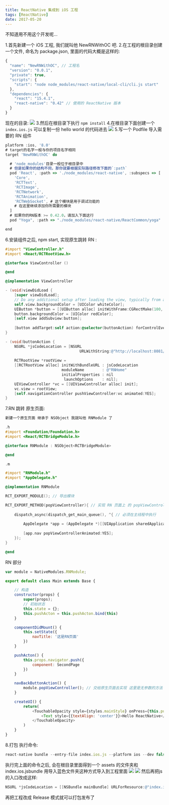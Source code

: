 ```yaml
---
title: ReactNative 集成到 iOS 工程
tags: [ReactNative]
date: 2017-05-20
---
```


不知道用不用这个开发呢...<!--more-->

1.首先新建一个 iOS 工程, 我们就叫他 NewRNWithOC 吧.
2.在工程的根目录创建一个文件, 命名为 package.json, 里面的代码大概是这样的:
```js
{
  "name": "NewRNWithOC", // 工程名
  "version": "0.0.1",
  "private": true,
  "scripts": {
    "start": "node node_modules/react-native/local-cli/cli.js start"
  },
  "dependencies": {
    "react": "15.4.1",
    "react-native": "0.42" // 使用的 ReactNative 版本
  }
}
```
现在的目录:
![](/img/IMG-RN-RELEASE/packagedir.png)
3.然后在根目录下执行 `npm install`
4.在根目录下面创建一个 `index.ios.js` 可以复制一份 hello world 的代码进去
![](/img/IMG-RN-RELEASE/indexdir.png)
5.写一个 Podfile 导入需要的 RN 组件
```js
platform :ios, '8.0'
# target的名字一般与你的项目名字相同
target 'NewRNWithOC' do

  # 'node_modules'目录一般位于根目录中
  # 但是如果你的结构不同，那你就要根据实际路径修改下面的`:path`
  pod 'React', :path => './node_modules/react-native', :subspecs => [
    'Core',
    'RCTText',
    'RCTImage',
    'RCTNetwork',
    'RCTAnimation',
    'RCTWebSocket', # 这个模块是用于调试功能的
    # 在这里继续添加你所需要的模块
  ]
  # 如果你的RN版本 >= 0.42.0，请加入下面这行
  pod "Yoga", :path => "./node_modules/react-native/ReactCommon/yoga"

end

```
6.安装组件之后, npm start, 实现原生跳转 RN :
```mm
#import "ViewController.h"
#import <React/RCTRootView.h>

@interface ViewController ()

@end

@implementation ViewController

- (void)viewDidLoad {
    [super viewDidLoad];
    // Do any additional setup after loading the view, typically from a nib.
    self.view.backgroundColor = [UIColor whiteColor];
    UIButton *button = [[UIButton alloc] initWithFrame:CGRectMake(100, 100, 100, 100)];
    button.backgroundColor = [UIColor redColor];
    [self.view addSubview:button];
    
    [button addTarget:self action:@selector(buttonAction) forControlEvents:UIControlEventTouchUpInside];
}

- (void)buttonAction {
    NSURL *jsCodeLocation = [NSURL
                                 URLWithString:@"http://localhost:8081/index.ios.bundle?platform=ios"];
    
    RCTRootView *rootView =
    [[RCTRootView alloc] initWithBundleURL : jsCodeLocation
                         moduleName        : @"RNHome"
                         initialProperties : nil
                          launchOptions    : nil];
    UIViewController *vc = [[UIViewController alloc] init];
    vc.view = rootView;
    [self.navigationController pushViewController:vc animated:YES];
}
```
7.RN 跳转 原生页面:
```mm
新建一个原生页面 继承于 NSObject 我就叫他 RNModule 了

.h
#import <Foundation/Foundation.h>
#import <React/RCTBridgeModule.h>

@interface RNModule : NSObject<RCTBridgeModule>

@end

.m

#import "RNModule.h"
#import "AppDelegate.h"

@implementation RNModule

RCT_EXPORT_MODULE(); // 导出模块

RCT_EXPORT_METHOD(popViewController){ // 实现 RN 页面上 的 popViewController 方法 由原生来执行 达到返回原生页面的目的
    
    dispatch_async(dispatch_get_main_queue(), ^{ // 必须在主线程中执行
        
        AppDelegate *app = (AppDelegate *)[[UIApplication sharedApplication] delegate];
        
        [app.nav popViewControllerAnimated:YES];
    });
}

@end

```
RN 部分
```js
var module = NativeModules.RNModule;

export default class Main extends Base {

    // 构造
    constructor(props) {
        super(props);
        // 初始状态
        this.state = {};
        this.pushActon = this.pushActon.bind(this)
    }

    componentDidMount() {
        this.setState({
            navTitle: '这是RN页面'
        })
    }

    pushActon() {
        this.props.navigator.push({
            component: SecondPage
        })
    }

    navBackButtonAction() {
        module.popViewController(); // 交给原生页面去实现 这里是无参数的方法 可根据需求自己加参数上去
    }

    createUI() {
        return(
            <TouchableOpacity style={styles.mainStyle} onPress={this.pushActon}>
                <Text style={{textAlign: 'center'}}>Hello ReactNative</Text>
            </TouchableOpacity>
        )
    }
}
```
8.打包
执行命令:
```js
react-native bundle --entry-file index.ios.js --platform ios --dev false --bundle-output ./index.ios.jsbundle --assets-dest ./
```
执行完上面的命令之后, 会在根目录里面得到一个 assets 的文件夹和 index.ios.jsbundle
用导入蓝色文件夹这种方式导入到工程里面
![](/img/IMG-RN-RELEASE/importRnmodule.png)
![](/img/IMG-RN-RELEASE/moduledir.png)
然后再把js的入口改成这样:
```mm
NSURL *jsCodeLocation = [[NSBundle mainBundle] URLForResource:@"index.ios" withExtension:@"jsbundle"];
```
再把工程改成 Release 模式就可以打包发布了
